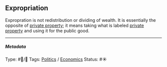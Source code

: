 ## Expropriation

Expropration is not redistribution or dividing of wealth. It is essentially the opposite of [private property](Private%20property.md); it means taking what is labeled [private property](Private%20property.md) and using it for the public good.

---

##### Metadata

Type: #🔵/🔵 
Tags: [Politics](Politics.md) / [Economics]()
Status: #☀️ 
